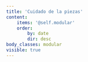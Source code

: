 ```yaml
---
title: 'Cuidado de la piezas'
content:
    items: '@self.modular'
    order:
        by: date
        dir: desc
body_classes: modular
visible: true
---
```


